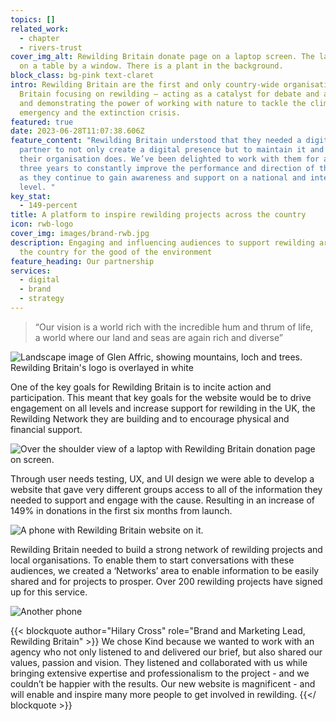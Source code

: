 ```yaml
---
topics: []
related_work:
  - chapter
  - rivers-trust
cover_img_alt: Rewilding Britain donate page on a laptop screen. The laptop is
  on a table by a window. There is a plant in the background.
block_class: bg-pink text-claret
intro: Rewilding Britain are the first and only country-wide organisation in
  Britain focusing on rewilding – acting as a catalyst for debate and action,
  and demonstrating the power of working with nature to tackle the climate
  emergency and the extinction crisis.
featured: true
date: 2023-06-28T11:07:38.606Z
feature_content: "Rewilding Britain understood that they needed a digital
  partner to not only create a digital presence but to maintain it and evolve as
  their organisation does. We’ve been delighted to work with them for almost
  three years to constantly improve the performance and direction of their site
  as they continue to gain awareness and support on a national and international
  level. "
key_stat:
  - 149-percent
title: A platform to inspire rewilding projects across the country
icon: rwb-logo
cover_img: images/brand-rwb.jpg
description: Engaging and influencing audiences to support rewilding areas of
  the country for the good of the environment
feature_heading: Our partnership
services:
  - digital
  - brand
  - strategy
---
```

> “Our vision is a world rich with the incredible hum and thrum of life, a world where our land and seas are again rich and diverse”

![Landscape image of Glen Affric, showing mountains, loch and trees. Rewilding Britain's logo is overlayed in white](../images/work-rewilding-britain-header.jpg)

One of the key goals for Rewilding Britain is to incite action and participation. This meant that key goals for the website would be to drive engagement on all levels and increase support for rewilding in the UK, the Rewilding Network they are building and to encourage physical and financial support. 

![Over the shoulder view of a laptop with Rewilding Britain donation page on screen. ](../images/work-rewilding-britain-laptop-mat-jess.jpg)

Through user needs testing, UX, and UI design we were able to develop a website that gave very different groups access to all of the information they needed to support and engage with the cause. Resulting in an increase of 149% in donations in the first six months from launch.

![A phone with Rewilding Britain website on it. ](../images/work-rewilding-britain-phone-2.jpg)

Rewilding Britain needed to build a strong network of rewilding projects and local organisations. To enable them to start conversations with these audiences, we created a ‘Networks’ area to enable information to be easily shared and for projects to prosper. Over 200 rewilding projects have signed up for this service.

![Another phone](../images/work-rewilding-britain-phone.jpg)

{{< blockquote author="Hilary Cross" role="Brand and Marketing Lead, Rewilding Britain" >}}
We chose Kind because we wanted to work with an agency who not only listened to and delivered our brief, but also shared our values, passion and vision. They listened and collaborated with us while bringing extensive expertise and professionalism to the project - and we couldn’t be happier with the results. Our new website is magnificent - and will enable and inspire many more people to get involved in rewilding.
{{</ blockquote >}}
